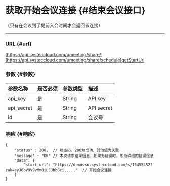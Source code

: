 # 获取开始会议连接 {#结束会议接口}

（只有在会议到了提前入会时间才会返回该连接）

---

### URL {#url}

[https://api.systeccloud.com/umeeting/share/](https://api.systeccloud.com/umeeting/share/schedule)getStartUrl

### 参数 {#参数}

| 参数名称 | 是否必须 | 参数类型 | 描述 |
| :--- | :--- | :--- | :--- |
| api\_key | 是 | String | API key |
| api\_secret | 是 | String | API secret |
| id | 是 | String | 会议号 |

### 响应 {#响应}

```
{
    "status" : 200,  // 状态码，200为成功，其他值为失败
    "message" : "OK" // 本次请求结果信息，如果为错误时，即为详细的错误信息
    "data": {
        "start_url": "https://demosso.systeccloud.com/s/15455452?zak=eyJ6bV9V9vMm0iLCJhbGci....."  // 开始会议连接
    } 
}
```



